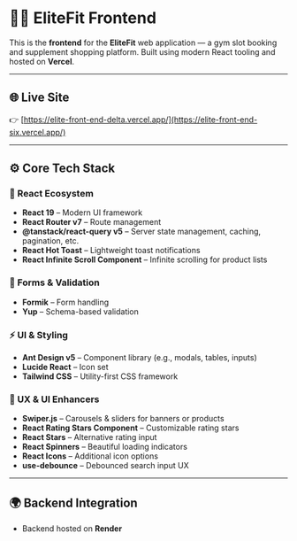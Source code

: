 # 🏋️‍♂️ EliteFit Frontend

This is the **frontend** for the **EliteFit** web application — a gym slot booking and supplement shopping platform. Built using modern React tooling and hosted on **Vercel**.

---

## 🌐 Live Site

👉 [https://elite-front-end-delta.vercel.app/](https://elite-front-end-six.vercel.app/)

---

## ⚙️ Core Tech Stack

### 🧠 React Ecosystem
- **React 19** – Modern UI framework
- **React Router v7** – Route management
- **@tanstack/react-query v5** – Server state management, caching, pagination, etc.
- **React Hot Toast** – Lightweight toast notifications
- **React Infinite Scroll Component** – Infinite scrolling for product lists

### 🔐 Forms & Validation
- **Formik** – Form handling
- **Yup** – Schema-based validation

### ⚡ UI & Styling
- **Ant Design v5** – Component library (e.g., modals, tables, inputs)
- **Lucide React** – Icon set
- **Tailwind CSS** – Utility-first CSS framework

### 🎯 UX & UI Enhancers
- **Swiper.js** – Carousels & sliders for banners or products
- **React Rating Stars Component** – Customizable rating stars
- **React Stars** – Alternative rating input
- **React Spinners** – Beautiful loading indicators
- **React Icons** – Additional icon options
- **use-debounce** – Debounced search input UX


---

## 🌍 Backend Integration

- Backend hosted on **Render**  


